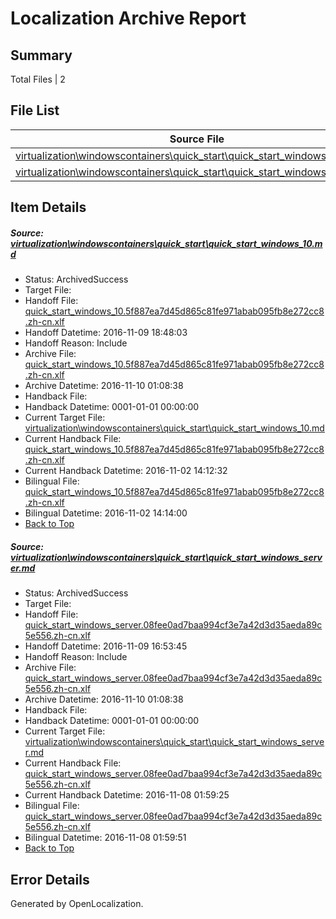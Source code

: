 # <a name='report-top'></a> Localization Archive Report

## Summary
 Total Files | 2

## File List
 Source File | Status | Details 
 ----------- | ------ | ------- 
 [virtualization\windowscontainers\quick_start\quick_start_windows_10.md](https://github.com/Microsoft/Virtualization-Documentation-Private/blob/b7cd9b43f001fe8625b0c4ea8cc507c8f11de7ef/virtualization/windowscontainers/quick_start/quick_start_windows_10.md) | ArchivedSuccess | [Details](#1b57ad289368fb7d5f628e605cfc320748854c30326)
 [virtualization\windowscontainers\quick_start\quick_start_windows_server.md](https://github.com/Microsoft/Virtualization-Documentation-Private/blob/295199bbb8c93f26562ef918df30082e1dd78f6d/virtualization/windowscontainers/quick_start/quick_start_windows_server.md) | ArchivedSuccess | [Details](#bb61ccfb9756b341be2e989cb7c5bbe571072aab327)

## Item Details
##### <a name='1b57ad289368fb7d5f628e605cfc320748854c30326'></a> Source: [virtualization\windowscontainers\quick_start\quick_start_windows_10.md](https://github.com/Microsoft/Virtualization-Documentation-Private/blob/b7cd9b43f001fe8625b0c4ea8cc507c8f11de7ef/virtualization/windowscontainers/quick_start/quick_start_windows_10.md)
* Status: ArchivedSuccess
* Target File: 
* Handoff File: [quick_start_windows_10.5f887ea7d45d865c81fe971abab095fb8e272cc8.zh-cn.xlf](https://github.com/Microsoft/Virtualization-Documentation-Private.handoff/blob/97e2aad04d8b056fe472f121683093aa64a7e4fd/ol-handoff/Microsoft/Virtualization-Documentation-Private.zh-cn/live/quick_start_windows_10.5f887ea7d45d865c81fe971abab095fb8e272cc8.zh-cn.xlf)
* Handoff Datetime: 2016-11-09 18:48:03
* Handoff Reason: Include
* Archive File: [quick_start_windows_10.5f887ea7d45d865c81fe971abab095fb8e272cc8.zh-cn.xlf](https://github.com/Microsoft/Virtualization-Documentation-Private.handoff/blob/901c4ad48e1e6259141a31cd2db6c7528f38e339/ol-archive/Microsoft/Virtualization-Documentation-Private.zh-cn/live/quick_start_windows_10.5f887ea7d45d865c81fe971abab095fb8e272cc8.zh-cn.xlf)
* Archive Datetime: 2016-11-10 01:08:38
* Handback File: 
* Handback Datetime: 0001-01-01 00:00:00
* Current Target File: [virtualization\windowscontainers\quick_start\quick_start_windows_10.md](https://github.com/Microsoft/Virtualization-Documentation-Private.zh-cn/blob/65b5ec0972faf23304129302cd1d81abdee92734/virtualization/windowscontainers/quick_start/quick_start_windows_10.md)
* Current Handback File: [quick_start_windows_10.5f887ea7d45d865c81fe971abab095fb8e272cc8.zh-cn.xlf](https://github.com/Microsoft/Virtualization-Documentation-Private.handback/blob/243c35be1d2682d9481e99cee303c783f347cae6/ol-handback/Microsoft/Virtualization-Documentation-Private.zh-cn/live/quick_start_windows_10.5f887ea7d45d865c81fe971abab095fb8e272cc8.zh-cn.xlf)
* Current Handback Datetime: 2016-11-02 14:12:32
* Bilingual File: [quick_start_windows_10.5f887ea7d45d865c81fe971abab095fb8e272cc8.zh-cn.xlf](https://github.com/Microsoft/Virtualization-Documentation-Private.handback/blob/243c35be1d2682d9481e99cee303c783f347cae6/ol-handback/Microsoft/Virtualization-Documentation-Private.zh-cn/live/quick_start_windows_10.5f887ea7d45d865c81fe971abab095fb8e272cc8.zh-cn.xlf)
* Bilingual Datetime: 2016-11-02 14:14:00
* [Back to Top](#report-top)

##### <a name='bb61ccfb9756b341be2e989cb7c5bbe571072aab327'></a> Source: [virtualization\windowscontainers\quick_start\quick_start_windows_server.md](https://github.com/Microsoft/Virtualization-Documentation-Private/blob/295199bbb8c93f26562ef918df30082e1dd78f6d/virtualization/windowscontainers/quick_start/quick_start_windows_server.md)
* Status: ArchivedSuccess
* Target File: 
* Handoff File: [quick_start_windows_server.08fee0ad7baa994cf3e7a42d3d35aeda89c5e556.zh-cn.xlf](https://github.com/Microsoft/Virtualization-Documentation-Private.handoff/blob/0b351e5749a39f87aef8ecb53c7eeb17e12273d0/ol-handoff/Microsoft/Virtualization-Documentation-Private.zh-cn/live/quick_start_windows_server.08fee0ad7baa994cf3e7a42d3d35aeda89c5e556.zh-cn.xlf)
* Handoff Datetime: 2016-11-09 16:53:45
* Handoff Reason: Include
* Archive File: [quick_start_windows_server.08fee0ad7baa994cf3e7a42d3d35aeda89c5e556.zh-cn.xlf](https://github.com/Microsoft/Virtualization-Documentation-Private.handoff/blob/901c4ad48e1e6259141a31cd2db6c7528f38e339/ol-archive/Microsoft/Virtualization-Documentation-Private.zh-cn/live/quick_start_windows_server.08fee0ad7baa994cf3e7a42d3d35aeda89c5e556.zh-cn.xlf)
* Archive Datetime: 2016-11-10 01:08:38
* Handback File: 
* Handback Datetime: 0001-01-01 00:00:00
* Current Target File: [virtualization\windowscontainers\quick_start\quick_start_windows_server.md](https://github.com/Microsoft/Virtualization-Documentation-Private.zh-cn/blob/666f3ce1bb510a30ac831496fbc93abbce76336c/virtualization/windowscontainers/quick_start/quick_start_windows_server.md)
* Current Handback File: [quick_start_windows_server.08fee0ad7baa994cf3e7a42d3d35aeda89c5e556.zh-cn.xlf](https://github.com/Microsoft/Virtualization-Documentation-Private.handback/blob/334ee02eb26f58059d5632911a54840b568bd2d9/ol-handback/Microsoft/Virtualization-Documentation-Private.zh-cn/live/quick_start_windows_server.08fee0ad7baa994cf3e7a42d3d35aeda89c5e556.zh-cn.xlf)
* Current Handback Datetime: 2016-11-08 01:59:25
* Bilingual File: [quick_start_windows_server.08fee0ad7baa994cf3e7a42d3d35aeda89c5e556.zh-cn.xlf](https://github.com/Microsoft/Virtualization-Documentation-Private.handback/blob/334ee02eb26f58059d5632911a54840b568bd2d9/ol-handback/Microsoft/Virtualization-Documentation-Private.zh-cn/live/quick_start_windows_server.08fee0ad7baa994cf3e7a42d3d35aeda89c5e556.zh-cn.xlf)
* Bilingual Datetime: 2016-11-08 01:59:51
* [Back to Top](#report-top)


## Error Details

Generated by OpenLocalization.

